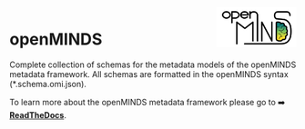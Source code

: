 <a href="/img/openMINDS_logo_light.png">
  <picture>
    <source media="(prefers-color-scheme: dark)" srcset="/img/openMINDS_logo_dark.png">
    <source media="(prefers-color-scheme: light)" srcset="/img/openMINDS_logo_light.png">
    <img alt="openMINDS logo: created by U. Schlegel, L. Zehl, C. Hagen Blixhavn" src="/img/openMINDS_logo_light.png" title="openMINDS" align="right" height="70">
  </picture>
</a>

# openMINDS
Complete collection of schemas for the metadata models of the openMINDS metadata framework. All schemas are formatted in the openMINDS syntax (*.schema.omi.json).

To learn more about the openMINDS metadata framework please go to :arrow_right: [**ReadTheDocs**](https://openminds-documentation.readthedocs.io).

